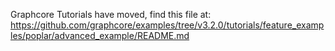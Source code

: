 Graphcore Tutorials have moved, find this file at:
https://github.com/graphcore/examples/tree/v3.2.0/tutorials/feature_examples/poplar/advanced_example/README.md
